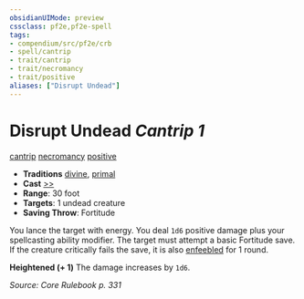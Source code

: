 ```yaml
---
obsidianUIMode: preview
cssclass: pf2e,pf2e-spell
tags:
- compendium/src/pf2e/crb
- spell/cantrip
- trait/cantrip
- trait/necromancy
- trait/positive
aliases: ["Disrupt Undead"]
---
```

# Disrupt Undead *Cantrip 1*   
[cantrip](cantrip.md "Cantrip Spell Trait")  [necromancy](necromancy.md "Necromancy School Trait")  [positive](positive.md "Positive Energy & Element Trait")  

- **Traditions** [divine](divine.md "Divine Tradition Trait"), [primal](primal.md "Primal Tradition Trait")
- **Cast** [>>](chapter-9-playing-the-game.md#Actions "Two-Action") 
- **Range**: 30 foot
- **Targets**: 1 undead creature
- **Saving Throw**: Fortitude

You lance the target with energy. You deal `1d6` positive damage plus your spellcasting ability modifier. The target must attempt a basic Fortitude save. If the creature critically fails the save, it is also [enfeebled](conditions.md#Enfeebled) for 1 round.

**Heightened (+ 1)** The damage increases by `1d6`.

*Source: Core Rulebook p. 331*